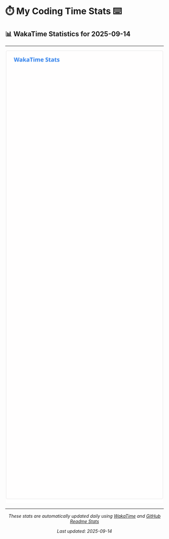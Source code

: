 # ⏱️ My Coding Time Stats ⌨️

## 📊 WakaTime Statistics for 2025-09-14

---

<div align="center">

<img src="./images/wakatime-stats-2025-09-14.svg" alt="WakaTime Stats" width="500">

</div>

---

<div align="center">

*These stats are automatically updated daily using [WakaTime](https://wakatime.com) and [GitHub Readme Stats](https://github.com/anuraghazra/github-readme-stats)*

*Last updated: 2025-09-14*
</div>
